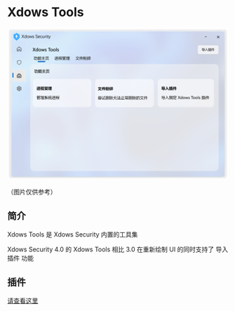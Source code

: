 # Xdows Tools

![XdowsToolsUI](./../PNG/XdowsToolsUI.png)

（图片仅供参考）

## 简介

Xdows Tools 是 Xdows Security 内置的工具集

Xdows Security 4.0 的 Xdows Tools 相比 3.0 在重新绘制 UI 的同时支持了 导入插件 功能

## 插件

[请查看这里](./Xdows-Security-4/Xdows-Tools/Plugins/get-started.md)
